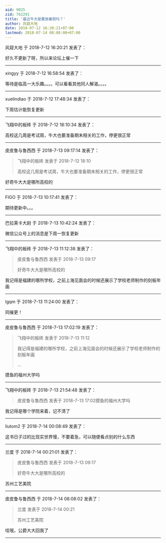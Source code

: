 ```yaml
---
aid: 9025
zid: 762291
title: '最近牛大是要放暑假吗？'
author: 风窥大地
date: 2018-07-12 16:20:21+07:00
lastmod: 2018-07-14 08:08:00+07:00
---
```


风窥大地 于 2018-7-12 16:20:21 发表了：

好久不更新了呀，所以来论坛上催一下

---------

xingyy 于 2018-7-12 16:58:54 发表了：

等待是临高一大乐趣。。。。可以看看其他同人解渴。。。。

---------

xuelindiao 于 2018-7-12 17:48:34 发表了：

下周估计能恢复更新

---------

飞翔中的板砖 于 2018-7-12 18:10:34 发表了：

高校这几周是考试周，牛大也要准备期末相关的工作，停更很正常

---------

皮皮鲁与鲁西西 于 2018-7-13 09:17:14 发表了：

> 飞翔中的板砖 发表于 2018-7-12 18:10
> 
> 高校这几周是考试周，牛大也要准备期末相关的工作，停更很正常



好奇牛大大是哪所高校的

---------

FIGO 于 2018-7-13 10:17:41 发表了：

期待更新中。。。

---------

巴拉莱卡大尉 于 2018-7-13 10:42:24 发表了：

微信公众号上的消息是下周一恢复更新

---------

飞翔中的板砖 于 2018-7-13 11:12:38 发表了：

> 皮皮鲁与鲁西西 发表于 2018-7-13 09:17
> 
> 好奇牛大大是哪所高校的



我记得是福建的哪所学校，之前上海见面会的时候还展示了学校老师制作的刻板年画

---------

lgqm 于 2018-7-13 11:24:00 发表了：

同催更！

---------

皮皮鲁与鲁西西 于 2018-7-13 17:02:19 发表了：

> 飞翔中的板砖 发表于 2018-7-13 11:12
> 
> 我记得是福建的哪所学校，之前上海见面会的时候还展示了学校老师制作的刻板年画
> 
> ...



摸鱼的福州大学吗

---------

飞翔中的板砖 于 2018-7-13 21:54:48 发表了：

> 皮皮鲁与鲁西西 发表于 2018-7-13 17:02摸鱼的福州大学吗



我记得是哪个学院来着，记不清了

---------

liutom2 于 2018-7-14 00:08:49 发表了：

这书日子过的比现实世界慢，不要着急，可以随便看点别的什么东西

---------

兰度 于 2018-7-14 00:21:01 发表了：

> 皮皮鲁与鲁西西 发表于 2018-7-13 09:17
> 
> 好奇牛大大是哪所高校的



苏州工艺美院

---------

皮皮鲁与鲁西西 于 2018-7-14 08:08:02 发表了：

> 兰度 发表于 2018-7-14 00:21
> 
> 苏州工艺美院



哇哦，公爵大大回我了

---------

